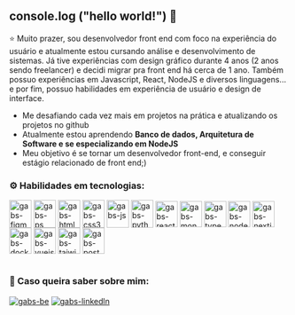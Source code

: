 ## console.log ("hello world!") 👋


⭐ Muito prazer, sou desenvolvedor front end com foco na experiência do usuário e atualmente estou cursando análise e desenvolvimento de sistemas. 
Já tive experiências com design gráfico durante 4 anos (2 anos sendo freelancer) e decidi migrar pra front end há cerca de 1 ano. Também possuo experiências 
em Javascript, React, NodeJS e diversos linguagens... e por fim, possuo habilidades em experiência de usuário e design de interface.

- Me desafiando cada vez mais em projetos na prática e atualizando os projetos no github
- Atualmente estou aprendendo <strong>Banco de dados, Arquitetura de Software e se especializando em NodeJS</strong>
- Meu objetivo é se tornar um desenvolvedor front-end, e conseguir estágio relacionado de front end;)

<h3>⚙️ Habilidades em tecnologias:</h1>

<div>
<img align="center" alt="gabs-figma" height="50" width="40" src="https://cdn.jsdelivr.net/gh/devicons/devicon/icons/figma/figma-original.svg" />
<img align="center" alt="gabs-ps" height="50" width="40" src="https://cdn.jsdelivr.net/gh/devicons/devicon/icons/photoshop/photoshop-plain.svg" />
<img align="center" alt="gabs-html5" height="50" width="40" src="https://cdn.jsdelivr.net/gh/devicons/devicon/icons/html5/html5-original.svg" />
<img align="center" alt="gabs-css3" height="50" width="40" src="https://cdn.jsdelivr.net/gh/devicons/devicon/icons/css3/css3-original.svg" />
<img align="center" alt="gabs-js" height="50" width="40" src="https://cdn.jsdelivr.net/gh/devicons/devicon/icons/javascript/javascript-original.svg" />
<img align="center" alt="gabs-python" height="50" width="40" src="https://cdn.jsdelivr.net/gh/devicons/devicon/icons/python/python-original-wordmark.svg" />        
<img align="center" alt="gabs-react" height="47" width="40" src="https://cdn.jsdelivr.net/gh/devicons/devicon/icons/react/react-original.svg" />
<img align="center" alt="gabs-mongodb" height="47" width="40" src="https://cdn.jsdelivr.net/gh/devicons/devicon@latest/icons/mongodb/mongodb-plain-wordmark.svg" />
<img align="center" alt="gabs-typescript" height="47" width="40" src="https://cdn.jsdelivr.net/gh/devicons/devicon@latest/icons/typescript/typescript-original.svg" />
<img align="center" alt="gabs-nodejs" height="47" width="40" src="https://cdn.jsdelivr.net/gh/devicons/devicon@latest/icons/nodejs/nodejs-original.svg" />
<img align="center" alt="gabs-nextjs" height="47" width="40" src="https://cdn.jsdelivr.net/gh/devicons/devicon@latest/icons/nextjs/nextjs-original.svg" />
<img align="center" alt="gabs-docker" height="47" width="40" src="https://cdn.jsdelivr.net/gh/devicons/devicon@latest/icons/docker/docker-original-wordmark.svg" />
<img align="center" alt="gabs-vuejs" height="47" width="40" src="https://cdn.jsdelivr.net/gh/devicons/devicon@latest/icons/vuejs/vuejs-original-wordmark.svg" />
<img align="center" alt="gabs-taiwindcss" height="47" width="40" src="https://cdn.jsdelivr.net/gh/devicons/devicon@latest/icons/tailwindcss/tailwindcss-original.svg" />
<img align="center" alt="gabs-postman" height="47" width="40" src="https://cdn.jsdelivr.net/gh/devicons/devicon@latest/icons/postman/postman-original.svg" />
</div>
 
#       


<h3>🚀 Caso queira saber sobre mim:</h3>

<div>

[<img align="center" alt="gabs-be" src="https://img.shields.io/badge/Behance-0054F7?style=for-the-badge&logo=behance&logoColor=white" />](https://www.behance.net/waks_)
[<img align="center" alt="gabs-linkedln" src="https://img.shields.io/badge/LinkedIn-0077B5?style=for-the-badge&logo=linkedin&logoColor=white" />](https://www.linkedin.com/in/gabriel-vilarino-aa529b248/)

</div>





